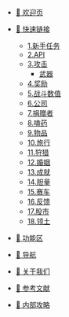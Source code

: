 * [🌆 欢迎页](/README.md)

* [🔗 快速链接](/quicklink/1.-newbie_mission/README.md)
  * [1.新手任务](/quicklink/1.-newbie_mission/README.md)
  * [2.API](/quicklink/2.-api/README.md)
  * [3.攻击](/quicklink/3.-attack/README.md)
    * [武器](/quicklink/3.-attack/weapon.md)
  * [4.奖励](/quicklink/4.-award/README.md)
  * [5.战斗数值](/quicklink/5.-bs/README.md)
  * [6.公司](/quicklink/6.-company/README.md)
  * [7.捐赠者](/quicklink/7.-donator/README.md)
  * [8.嗑药](/quicklink/8.-drug/README.md)
  * [9.物品](/quicklink/9.-wu-pin.md)
  * [10.旅行](/quicklink/10.-lv-hang.md)
  * [11.狩猎](/quicklink/11.-shou-lie.md)
  * [12.婚姻](/quicklink/12.-marriage/README.md)
  * [13.成就](/quicklink/13.-merits/README.md)
  * [14.胆量](/quicklink/14.-dan-liang.md)
  * [15.赛车](/quicklink/15.-sai-che.md)
  * [16.反馈](/quicklink/16.-fan-kui.md)
  * [17.股市](/quicklink/17.-stock_market/README.md)
  * [18.领土](/quicklink/18.-territory/README.md)

* [🚙 功能区](/area/1.-city/README.md)

* [🔎 导航](/navigation/README.md)

* [🧑 关于我们](/aboutus/who-are-we.md)
  <!-- * [Who are we](/aboutus/who-are-we.md) -->

* [📖 参考文献](/reference/vscode_install.md)
  <!-- * [VsCode安装、插件安装、Markdown预览](/reference/vscode_install.md)
  * [Markdown基本语法](/reference/markdown_basic.md)
  * [正则表达式语法](/reference/regex_basic.md)
  * [Git及Github基本功能介绍](/reference/git_basic.md)
  * [Docsify基本功能介绍](/reference/docsify_basic.md) -->

* [🧠 内部攻略](/tutorials/xi-tong-gong-zuo.md)
  <!-- * [系统工作](/tutorials/xi-tong-gong-zuo.md) -->
